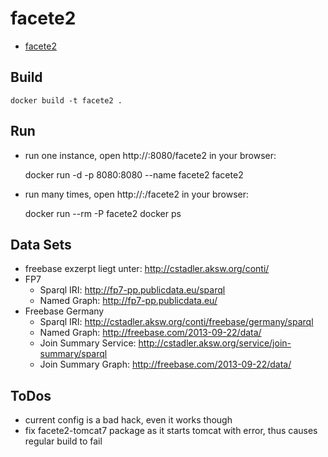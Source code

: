 # facete2

 * [facete2](https://github.com/GeoKnow/Facete2)


## Build

    docker build -t facete2 .


## Run

 * run one instance, open http://<docker ip>:8080/facete2 in your browser:


    docker run -d -p 8080:8080 --name facete2 facete2

 * run many times, open http://<docker ip>:<container port>/facete2 in your browser:


    docker run --rm -P facete2
    docker ps


## Data Sets

 * freebase exzerpt liegt unter: http://cstadler.aksw.org/conti/
 * FP7
    * Sparql IRI: http://fp7-pp.publicdata.eu/sparql
    * Named Graph: http://fp7-pp.publicdata.eu/
 * Freebase Germany
    * Sparql IRI:  http://cstadler.aksw.org/conti/freebase/germany/sparql
    * Named Graph: http://freebase.com/2013-09-22/data/
    * Join Summary Service: http://cstadler.aksw.org/service/join-summary/sparql
    * Join Summary Graph: http://freebase.com/2013-09-22/data/


## ToDos

 * current config is a bad hack, even it works though
 * fix facete2-tomcat7 package as it starts tomcat with error, thus causes regular build to fail
